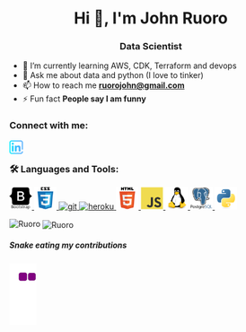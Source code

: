 <h1 align="center">Hi 👋, I'm John Ruoro</h1>
<h3 align="center"> Data Scientist </h3>

- 🌱 I’m currently learning AWS, CDK, Terraform and devops
- 💬 Ask me about data and python (I love to tinker)
- 📫 How to reach me **ruorojohn@gmail.com**
- ⚡ Fun fact **People say I am funny**

<h3 align="left">Connect with me:</h3>
<p align="left">
<a href="https://www.linkedin.com/in/john-ruoro-3769b614b/">
  <img align="left" alt="Ruoro's LinkedIn" height="24px" src="https://raw.githubusercontent.com/shaqdeff/shaqdeff/main/linkedin.png" />
 </a>
</br>


<!--
**Ruoro/Ruoro** is a ✨ _special_ ✨ repository because its `README.md` (this file) appears on your GitHub profile.

Here are some ideas to get you started:

- 🔭 I’m currently working on ...
- 🌱 I’m currently learning ...
- 👯 I’m looking to collaborate on ...
- 🤔 I’m looking for help with ...
- 💬 Ask me about ...
- 📫 How to reach me: ...
- 😄 Pronouns: ...
- ⚡ Fun fact: ...
-->


<h3 align="left">🛠 Languages and Tools:</h3>

<a href="https://getbootstrap.com" target="_blank"> <img src="https://raw.githubusercontent.com/devicons/devicon/master/icons/bootstrap/bootstrap-plain-wordmark.svg" alt="bootstrap" width="40" height="40"/> </a>
<a href="https://www.w3schools.com/css/" target="_blank"> <img src="https://raw.githubusercontent.com/devicons/devicon/master/icons/css3/css3-original-wordmark.svg" alt="css3" width="40" height="40"/> </a>
<a href="https://git-scm.com/" target="_blank"> <img src="https://www.vectorlogo.zone/logos/git-scm/git-scm-icon.svg" alt="git" width="40" height="40"/> </a>
<a href="https://heroku.com" target="_blank"> <img src="https://www.vectorlogo.zone/logos/heroku/heroku-icon.svg" alt="heroku" width="40" height="40"/> </a> 
<a href="https://www.w3.org/html/" target="_blank"> <img src="https://raw.githubusercontent.com/devicons/devicon/master/icons/html5/html5-original-wordmark.svg" alt="html5" width="40" height="40"/> </a> 
<a href="https://developer.mozilla.org/en-US/docs/Web/JavaScript" target="_blank"> <img src="https://raw.githubusercontent.com/devicons/devicon/master/icons/javascript/javascript-original.svg" alt="javascript" width="40" height="40"/> </a>
</a> <a href="https://www.linux.org/" target="_blank"> <img src="https://raw.githubusercontent.com/devicons/devicon/master/icons/linux/linux-original.svg" alt="linux" width="40" height="40"/> </a>
<a href="https://www.postgresql.org" target="_blank"> <img src="https://raw.githubusercontent.com/devicons/devicon/master/icons/postgresql/postgresql-original-wordmark.svg" alt="postgresql" width="40" height="40"/> </a> 
<a href="https://www.python.org" target="_blank"> <img src="https://raw.githubusercontent.com/devicons/devicon/master/icons/python/python-original.svg" alt="python" width="40" height="40"/> </a> 
</p>

<p><img align="left" src="https://github-readme-stats.vercel.app/api/top-langs?username=Ruoro&show_icons=true&locale=en&layout=compact" alt="Ruoro" /></p>

<p>&nbsp;<img align="center" src="https://github-readme-stats.vercel.app/api?username=Ruoro&show_icons=true&locale=en" alt="Ruoro" /></p>

##### Snake eating my contributions
![snake gif](https://github.com/Ruoro/Ruoro/blob/output/github-contribution-grid-snake.gif)
